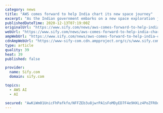 ```yaml
---
category: news
title: "AWS comes forward to help India chart its new space journey"
excerpt: "As the Indian government embarks on a new space exploration journey by wooing the private sector with liberal policies, Amazon Web Services (AWS) which is the Cloud arm of Amazon, has come forward to help the country transform its space sector and tap into the multi-billion-dollar opportunity."
publishedDateTime: 2020-12-13T07:19:00Z
originalUrl: "https://www.sify.com/news/aws-comes-forward-to-help-india-chart-its-new-space-journey-news-education-umnePDgedifeg.html"
webUrl: "https://www.sify.com/news/aws-comes-forward-to-help-india-chart-its-new-space-journey-news-education-umnePDgedifeg.html"
ampWebUrl: "https://www.sify.com/news/aws-comes-forward-to-help-india-chart-its-new-space-journey-news-education-umnePDgedifeg.html"
cdnAmpWebUrl: "https://www-sify-com.cdn.ampproject.org/c/s/www.sify.com/news/aws-comes-forward-to-help-india-chart-its-new-space-journey-news-education-umnePDgedifeg.html"
type: article
quality: 39
heat: 39
published: false

provider:
  name: Sify.com
  domain: sify.com

topics:
  - AWS AI
  - AI

secured: "AwKiWm01UnicFhPafkfo/NFFZEb3u8jwrPA1sFoMDyED7F4e9HXLz4PoZFROdHOFhWWnycoEekcDppZE4NkXyCaecRb19j5Tne/Y6vNkVewCBDeylhjGMvFVQ7Yw4YmMb6by25vlY3dngzsT8yK1jy4Lyo5w6UO41wG81/S4AtLfcbxqEWsUUxwRPYQtlYQz7LTMRw6kQ6LzpyRfFms59qQiDT//awzo/P8iHWglPl09eku9vuNw8GiZb7pR5MGAB0+4mDa+e0weFWTf0VC7Q9j4EVytwUmM5v4hKQjgPl8Ljm/5SiownKCI+S5dWsVAk4hxUOnroUWgMNSaRlc89a7yJNsyJlcoS83PzgDxFpE=;Qg/L/FkzQMl0f/EmS6jMdg=="
---
```


